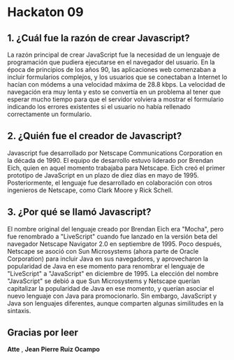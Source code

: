 # Hackaton 09 

## 1. ¿Cuál fue la razón de crear Javascript?
La razón principal de crear JavaScript fue la necesidad de un lenguaje de programación que pudiera ejecutarse en el navegador del usuario. En la época de principios de los años 90, las aplicaciones web comenzaban a incluir formularios complejos, y los usuarios que se conectaban a Internet lo hacían con módems a una velocidad máxima de 28.8 kbps. La velocidad de navegación era muy lenta y esto se convertía en un problema al tener que esperar mucho tiempo para que el servidor volviera a mostrar el formulario indicando los errores existentes si el usuario no había rellenado correctamente un formulario.


## 2. ¿Quién fue el creador de Javascript?
Javascript fue desarrollado por Netscape Communications Corporation en la década de 1990. El equipo de desarrollo estuvo liderado por Brendan Eich, quien en aquel momento trabajaba para Netscape. Eich creó el primer prototipo de JavaScript en un plazo de diez días en mayo de 1995. Posteriormente, el lenguaje fue desarrollado en colaboración con otros ingenieros de Netscape, como Clark Moore y Rick Schell.

## 3. ¿Por qué se llamó Javascript?
El nombre original del lenguaje creado por Brendan Eich era "Mocha", pero fue renombrado a "LiveScript" cuando fue lanzado en la versión beta del navegador Netscape Navigator 2.0 en septiembre de 1995. Poco después, Netscape se asoció con Sun Microsystems (ahora parte de Oracle Corporation) para incluir Java en sus navegadores, y aprovecharon la popularidad de Java en ese momento para renombrar el lenguaje de "LiveScript" a "JavaScript" en diciembre de 1995. La elección del nombre "JavaScript" se debió a que Sun Microsystems y Netscape querían capitalizar la popularidad de Java en ese momento, y querían asociar el nuevo lenguaje con Java para promocionarlo. Sin embargo, JavaScript y Java son lenguajes diferentes, aunque comparten algunas similitudes en la sintaxis.

## Gracias por leer
**Atte** , **Jean Pierre Ruiz Ocampo**